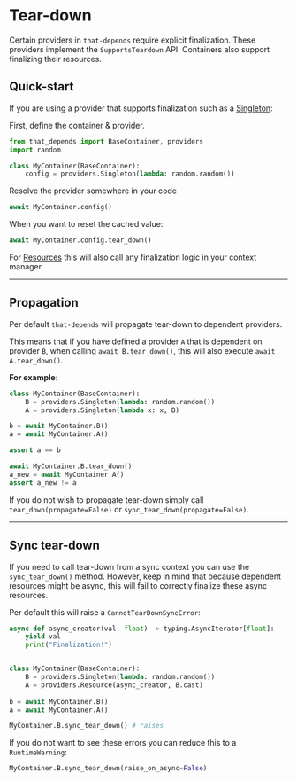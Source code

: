 # Tear-down

Certain providers in `that-depends` require explicit finalization. These providers 
implement the `SupportsTeardown` API. Containers also support finalizing their
resources.

## Quick-start

If you are using a provider that supports finalization such as a [Singleton](../providers/singleton.md):

First, define the container & provider.

```python
from that_depends import BaseContainer, providers
import random

class MyContainer(BaseContainer):
    config = providers.Singleton(lambda: random.random())
```

Resolve the provider somewhere in your code

```python
await MyContainer.config()
```

When you want to reset the cached value:

```python
await MyContainer.config.tear_down()
```

For [Resources](../providers/resources.md) this will also call any finalization logic in your 
context manager.

---

## Propagation

Per default `that-depends` will propagate tear-down to dependent providers.

This means that if you have defined a provider `A` that is dependent on provider `B`,
when calling `await B.tear_down()`, this will also execute `await A.tear_down()`.

**For example:**

```python
class MyContainer(BaseContainer):
    B = providers.Singleton(lambda: random.random())
    A = providers.Singleton(lambda x: x, B)

b = await MyContainer.B()
a = await MyContainer.A()

assert a == b

await MyContainer.B.tear_down()
a_new = await MyContainer.A()
assert a_new != a
```

If you do not wish to propagate tear-down simply call `tear_down(propagate=False)` or `sync_tear_down(propagate=False)`.

--- 

## Sync tear-down

If you need to call tear-down from a sync context you can use the `sync_tear_down()` method. However, 
keep in mind that because dependent resources might be async, this will fail to correctly finalize these async
resources.

Per default this will raise a `CannotTearDownSyncError`:

```python
async def async_creator(val: float) -> typing.AsyncIterator[float]:
    yield val
    print("Finalization!")


class MyContainer(BaseContainer):
    B = providers.Singleton(lambda: random.random())
    A = providers.Resource(async_creator, B.cast)
    
b = await MyContainer.B()
a = await MyContainer.A()

MyContainer.B.sync_tear_down() # raises
```

If you do not want to see these errors you can reduce this to a `RuntimeWarning`:

```python
MyContainer.B.sync_tear_down(raise_on_async=False)
```
